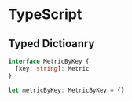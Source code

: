 # TypeScript

## Typed Dictioanry
```typescript
interface MetricByKey {
  [key: string]: Metric
}

let metricByKey: MetricByKey = {}
```